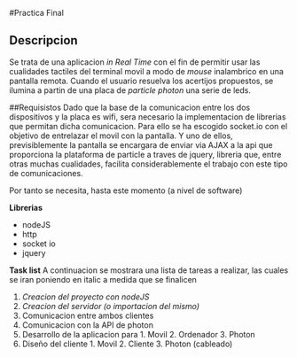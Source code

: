 #Practica Final

## Descripcion
Se trata de una aplicacion *in Real Time* con el fin de permitir usar las cualidades tactiles del terminal movil a modo de *mouse* inalambrico en una pantalla remota.
Cuando el usuario resuelva los acertijos propuestos, se ilumina a partin de una placa de *particle photon* una serie de leds.

##Requisistos
Dado que la base de la comunicacion entre los dos dispositivos y la placa es wifi, sera necesario la implementacion de librerias que permitan dicha comunicacion. Para ello se ha escogido socket.io con el objetivo de entrelazar el movil con la pantalla. Y uno de ellos, previsiblemente la pantalla se encargara de enviar via AJAX a la api que proporciona la plataforma de particle a traves de jquery, libreria que, entre otras muchas cualidades, facilita considerablemente el trabajo con este tipo de comunicaciones.

Por tanto se necesita, hasta este momento (a nivel de software)

 **Librerias**
  * nodeJS
  * http
  * socket io
  * jquery
  
 **Task list**
 A continuacion se mostrara una lista de tareas a realizar, las cuales se iran poniendo en italic a medida que se finalicen
 
 1. *Creacion del proyecto con nodeJS*
 2. *Creacion del servidor (o importacion del mismo)*
 3. Comunicacion entre ambos clientes
 4. Comunicacion con la API de photon
 5. Desarrollo de la aplicacion para
    	1. Movil
		2. Ordenador
		3. Photon
 6. Diseño del cliente
		1. Movil
		2. Cliente
		3. Photon (cableado)
 
 


